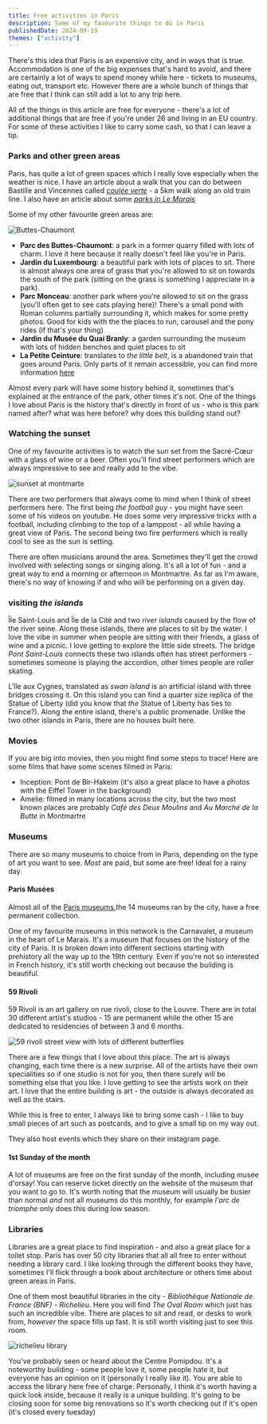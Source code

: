 ```yaml
---
title: Free activities in Paris
description: Some of my favourite things to do in Paris
publishedDate: 2024-09-19
themes: ["activity"]
---
```


There's this idea that Paris is an expensive city, and in ways that is true. Accommodation is one of the big expenses that's hard to avoid, and there are certainly a lot of ways to spend money while here - tickets to museums, eating out, transport etc. However there are a whole bunch of things that are free that I think can still add a lot to any trip here.

All of the things in this article are free for everyone - there's a lot of additional things that are free if you're under 26 and living in an EU country. For some of these activities I like to carry some cash, so that I can leave a tip.

### Parks and other green areas

Paris, has quite a lot of green spaces which I really love especially when the weather is nice. I have an article about a walk that you can do between Bastille and Vincennes called _[coulée verte](http://abisummers.com/articles/guide/coulee-verte/)_ - a 5km walk along an old train line. I also have an article about some _[parks in Le Marais](https://abisummers.com/articles/guide/marais-parks/)_

Some of my other favourite green areas are:

![Buttes-Chaumont](./images/buttes-chaumont.jpeg)

- **Parc des Buttes-Chaumont**: a park in a former quarry filled with lots of charm. I love it here because it really doesn't feel like you're in Paris.
- **Jardin du Luxembourg**: a beautiful park with lots of places to sit. There is almost always one area of grass that you're allowed to sit on towards the south of the park (sitting on the grass is something I appreciate in a park).
- **Parc Monceau**: another park where you're allowed to sit on the grass (you'll often get to see cats playing here)! There's a small pond with Roman columns partially surrounding it, which makes for some pretty photos. Good for kids with the the places to run, carousel and the pony rides (if that's your thing)
- **Jardin du Musée du Quai Branly**: a garden surrounding the museum with lots of hidden benches and quiet places to sit
- **La Petite Ceinture**: translates to _the little belt_, is a abandoned train that goes around Paris. Only parts of it remain accessible, you can find more information [here](https://petiteceinture.org/acceder-a-la-petite-ceinture/)

Almost every park will have some history behind it, sometimes that's explained at the entrance of the park, other times it's not. One of the things I love about Paris is the history that's directly in front of us - who is this park named after? what was here before? why does this building stand out?

### Watching the sunset

One of my favourite activities is to watch the sun set from the Sacré-Cœur with a glass of wine or a beer. Often you'll find street performers which are always impressive to see and really add to the vibe.

![sunset at montmarte](./images/montmarte-sunset.jpeg)

There are two performers that always come to mind when I think of street performers here. The first being _the football guy_ - you might have seen some of his videos on youtube. He does some very impressive tricks with a football, including climbing to the top of a lamppost - all while having a great view of Paris. The second being two fire performers which is really cool to see as the sun is setting.

There are often musicians around the area. Sometimes they'll get the crowd involved with selecting songs or singing along. It's all a lot of fun - and a great way to end a morning or afternoon in Montmartre. As far as I'm aware, there's no way of knowing if and who will be performing on a given day.

### visiting _the islands_

Île Saint-Louis and Île de la Cité and two _river islands_ caused by the flow of the river seine. Along these islands, there are places to sit by the water. I love the vibe in summer when people are sitting with their friends, a glass of wine and a picnic. I love getting to explore the little side streets. The bridge _Pont Saint-Louis_ connects these two islands often has street performers - sometimes someone is playing the accordion, other times people are roller skating.

L'île aux Cygnes, translated as _swan island_ is an artificial island with three bridges crossing it. On this island you can find a quarter size replica of the Statue of Liberty (did you know that _the_ Statue of Liberty has ties to France?). Along the entire island, there's a public promenade. Unlike the two other islands in Paris, there are no houses built here.

### Movies

If you are big into movies, then you might find some steps to trace! Here are some films that have some scenes filmed in Paris:

- Inception: Pont de Bir-Hakeim (it's also a great place to have a photos with the Eiffel Tower in the background)
- Amelie: filmed in many locations across the city, but the two most known places are probably _Café des Deux Moulins_ and _Au Marché de la Butte_ in Montmartre

### Museums

There are so many museums to choice from in Paris, depending on the type of art you want to see. _Most_ are paid, but some are free! Ideal for a rainy day.

#### Paris Musées

Almost all of the [Paris museums](https://www.parismusees.paris.fr/en/les-musees-de-la-ville-de-paris),the 14 museums ran by the city, have a free permanent collection.

One of my favourite museums in this network is the Carnavalet, a museum in the heart of Le Marais. It's a museum that focuses on the history of the city of Paris. It is broken down into different sections starting with prehistory all the way up to the 19th century. Even if you're not so interested in French history, it's still worth checking out because the building is beautiful.

#### 59 Rivoli

59 Rivoli is an art gallery on rue rivoli, close to the Louvre. There are in total 30 different artist's studios - 15 are permanent while the other 15 are dedicated to residencies of between 3 and 6 months.

![59 rivoli street view with lots of different butterflies](./images/59-rivoli.jpeg)

There are a few things that I love about this place. The art is always changing, each time there is a new surprise. All of the artists have their own specialities so if one studio is not for you, then there surely will be something else that you like. I love getting to see the artists work on their art. I love that the entire building is art - the outside is always decorated as well as the stairs.

While this is free to enter, I always like to bring some cash - I like to buy small pieces of art such as postcards, and to give a small tip on my way out.

They also host events which they share on their instagram page.

#### 1st Sunday of the month

A lot of museums are free on the first sunday of the month, including musée d'orsay! You can reserve ticket directly on the website of the museum that you want to go to. It's worth noting that the museum will usually be busier than normal _and_ not all museums do this monthly, for example _l'arc de triomphe_ only does this during low season.

### Libraries

Libraries are a great place to find inspiration - and also a great place for a toilet stop. Paris has over 50 city libraries that all all free to enter without needing a library card. I like looking through the different books they have, sometimes I'll flick through a book about architecture or others time about green areas in Paris.

One of them most beautiful libraries in the city - _Bibliothèque Nationale de France (BNF) - Richelieu_. Here you will find _The Oval Room_ which just has such an incredible vibe. There are places to sit and read, or desks to work from, _however_ the space fills up fast. It is still worth visiting just to see this room.

![richelieu library](./images/richelieu.jpeg)

You've probably seen or heard about the Centre Pomipdou. It's a noteworthy building - some people love it, some people hate it, but everyone has an opinion on it (personally I really like it). You are able to access the library here free of charge. Personally, I think it's worth having a quick look inside, because it really is a unique building. It's going to be closing soon for some big renovations so it's worth checking out if it's open (it's closed every tuesday)

<!-- ### Events

There are events throughout the city, with different themes. Some events are more regular than others.

If you're into books, Shakespeare and Co host events a few times a month with different authors. I've been to two different events there and really enjoyed both (the book shop is also cool to visit, I have an article on my [favourite English speaking book store](http://abisummers.com/articles/book-stores/) in Paris). When the weather is good, they host events outside, otherwise it's either on the lower floor of the book store or upstairs. -->
